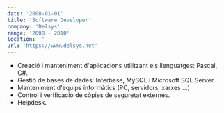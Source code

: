 ```yaml
---
date: '2008-01-01'
title: 'Software Developer'
company: 'Delsys'
range: '2008 - 2010'
location: ''
url: 'https://www.delsys.net'
---
```


- Creació i manteniment d'aplicacions utilitzant els llenguatges: Pascal, C#.
- Gestió de bases de dades: Interbase, MySQL i Microsoft SQL Server.
- Manteniment d'equips informàtics (PC, servidors, xarxes ...)
- Control i verificació de còpies de seguretat externes.
- Helpdesk.
